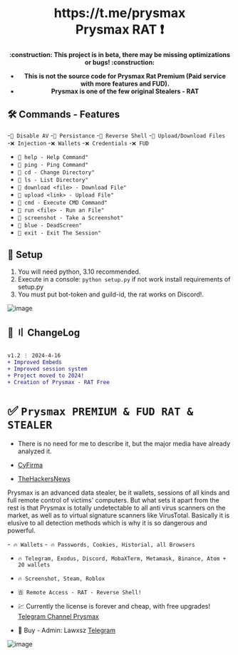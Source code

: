 <h1 align="center">
 https://t.me/prysmax<br>
 Prysmax RAT ❗️
</h1>
<h4 align="center">
:construction: This project is in beta, there may be missing optimizations or bugs!  :construction:

- This is not the source code for Prysmax Rat Premium (Paid service with more features and FUD).
- Prysmax is one of the few original Stealers - RAT
</h4>

## 🛠️ Commands - Features
-`💎 Disable AV`
-`💎 Persistance`
-`💎 Reverse Shell`
-`💎 Upload/Download Files`
-`❌ Injection` 
-`❌ Wallets`
-`❌ Credentials`
-`❌ FUD`

- `🌙 help - Help Command"`
- `🌙 ping - Ping Command"`
- `🌙 cd - Change Directory"`
- `🌙 ls - List Directory"`
- `🌙 download <file> - Download File"`
- `🌙 upload <link> - Upload File"`
- `🌙 cmd - Execute CMD Command"`
- `🌙 run <file> - Run an File"`
- `🌙 screenshot - Take a Screenshot"`
- `🌙 blue - DeadScreen"`
- `🌙 exit - Exit The Session"`


## 📁 Setup

1. You will need python, 3.10 recommended.
2. Execute in a console: ```python setup.py``` if not work install requirements of setup.py
3. You must put bot-token and guild-id, the rat works on Discord!.

![image](https://github.com/Lawxsz/prysmax-rat/assets/116668706/bbd5ef79-a9e3-4368-bff3-edf8e941bcdd)


## <a id="changelog"></a>🌟 〢 ChangeLog

```diff

v1.2 ⋮ 2024-4-16
+ Improved Embeds
+ Improved session system
+ Project moved to 2024!
+ Creation of Prysmax - RAT Free
```

# ✅ `Prysmax PREMIUM & FUD RAT & STEALER`

- There is no need for me to describe it, but the major media have already analyzed it.

- [CyFirma](https://www.cyfirma.com/outofband/new-maas-prysmax-launches-fully-undetectable-infostealer/)
- [TheHackersNews](https://thehackernews.com/2023/09/new-hijackloader-modular-malware-loader.html)

Prysmax is an advanced data stealer, be it wallets, sessions of all kinds and full remote control of victims' computers. But what sets it apart from the rest is that Prysmax is totally undetectable to all anti virus scanners on the market, as well as to virtual signature scanners like VirusTotal. Basically it is elusive to all detection methods which is why it is so dangerous and powerful.

-` 🔥 Wallets`
-` 🔥 Passwords, Cookies, Historial, all Browsers`
- `🔥 Telegram, Exodus, Discord, MobaXTerm, Metamask, Binance, Atom + 20 wallets`
- `🔥 Screenshot, Steam, Roblox`
- `🈴 Remote Access - RAT - Reverse Shell!`

- 💹 Currently the license is forever and cheap, with free upgrades! [Telegram Channel Prysmax](https://t.me/prysmax)

- 🔱 Buy - Admin: Lawxsz [Telegram](https://t.me/lawxsz)

![image](https://github.com/Lawxsz/prysmax/assets/116668706/a1707aa2-77b6-4653-9b9c-f713b274aa2a)

